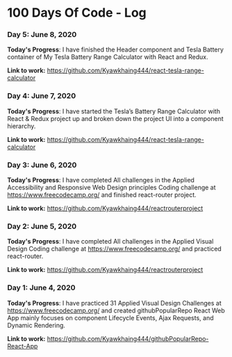 # 100 Days Of Code - Log

### Day 5: June 8, 2020

**Today's Progress**: I have finished the Header component and Tesla Battery container of My Tesla Battery Range Calculator with React and Redux. 

**Link to work:** https://github.com/Kyawkhaing444/react-tesla-range-calculator

### Day 4: June 7, 2020

**Today's Progress**: I have started the Tesla’s Battery Range Calculator with React & Redux project up and broken down the project UI into a component hierarchy.

**Link to work:** https://github.com/Kyawkhaing444/react-tesla-range-calculator

### Day 3: June 6, 2020

**Today's Progress**: I have completed All challenges in the Applied Accessibility and Responsive Web Design principles Coding challenge at https://www.freecodecamp.org/ and finished react-router project.

**Link to work:** https://github.com/Kyawkhaing444/reactrouterproject


### Day 2: June 5, 2020

**Today's Progress**: I have completed All challenges in the Applied Visual Design Coding challenge at https://www.freecodecamp.org/ and practiced react-router.

**Link to work:** https://github.com/Kyawkhaing444/reactrouterproject

### Day 1: June 4, 2020

**Today's Progress**: I have practiced 31 Applied Visual Design Challenges at https://www.freecodecamp.org/ and created githubPopularRepo React Web App mainly focuses on component Lifecycle Events, Ajax Requests, and Dynamic Rendering.

**Link to work:** https://github.com/Kyawkhaing444/githubPopularRepo-React-App
